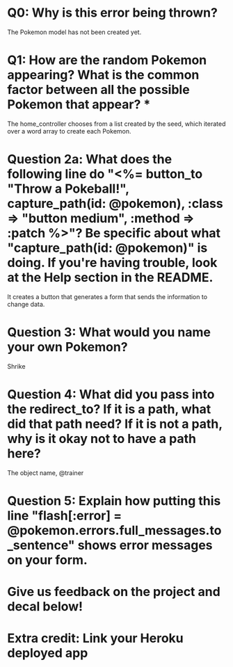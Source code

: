 # Q0: Why is this error being thrown?
The Pokemon model has not been created yet.

# Q1: How are the random Pokemon appearing? What is the common factor between all the possible Pokemon that appear? *
The home_controller chooses from a list created by the seed, which iterated over a word array to create each Pokemon.

# Question 2a: What does the following line do "<%= button_to "Throw a Pokeball!", capture_path(id: @pokemon), :class => "button medium", :method => :patch %>"? Be specific about what "capture_path(id: @pokemon)" is doing. If you're having trouble, look at the Help section in the README.
It creates a button that generates a form that sends the information to change data.

# Question 3: What would you name your own Pokemon?
Shrike

# Question 4: What did you pass into the redirect_to? If it is a path, what did that path need? If it is not a path, why is it okay not to have a path here?
The object name, @trainer

# Question 5: Explain how putting this line "flash[:error] = @pokemon.errors.full_messages.to_sentence" shows error messages on your form.


# Give us feedback on the project and decal below!

# Extra credit: Link your Heroku deployed app
